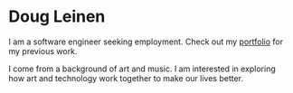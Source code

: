 # Doug Leinen

I am a software engineer seeking employment. Check out my [portfolio](https://dougleinen.com) for my previous work.

I come from a background of art and music. I am interested in exploring how art and technology work together to make our lives better. 
